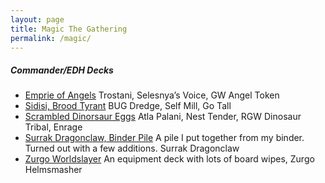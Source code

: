 ```yaml
---
layout: page
title: Magic The Gathering
permalink: /magic/
---
```


##### Commander/EDH Decks
- [Emprie of Angels](https://tactictalisman.github.io/2020/03/12/empire-of-angels.html) Trostani, Selesnya’s Voice, GW Angel Token
- [Sidisi, Brood Tyrant](https://tactictalisman.github.io/2020/04/10/Sidisi.html) BUG Dredge, Self Mill, Go Tall
- [Scrambled Dinorsaur Eggs](https://tactictalisman.github.io/2020/04/27/Dinosaur.html) Atla Palani, Nest Tender, RGW Dinosaur Tribal, Enrage
- [Surrak Dragonclaw, Binder Pile](https://tactictalisman.github.io/2020/08/20/surrak-dragonclaw.html) A pile I put together from my binder. Turned out with a few additions. <auto-card>Surrak Dragonclaw</auto-card>
- [Zurgo Worldslayer](https://tactictalisman.github.io/2020/08/17/zurgo-worldslayer.html) An equipment deck with lots of board wipes, <auto-card>Zurgo Helmsmasher</auto-card>
